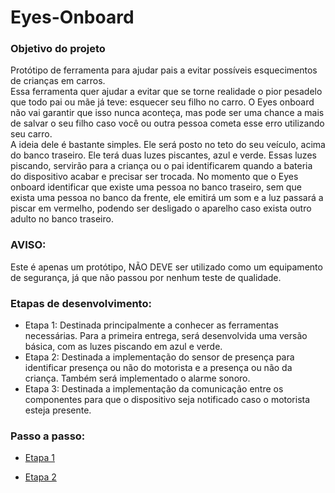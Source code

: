 # Eyes-Onboard

### Objetivo do projeto

Protótipo de ferramenta para ajudar pais a evitar possíveis esquecimentos de crianças em carros.  
Essa ferramenta quer ajudar a evitar que se torne realidade o pior pesadelo que todo pai ou mãe já teve: esquecer seu filho no carro. 
O Eyes onboard não vai garantir que isso nunca aconteça, mas pode ser uma chance a mais de salvar o seu filho caso você ou outra pessoa cometa esse erro utilizando seu carro.  
A ideia dele é bastante simples. Ele será posto no teto do seu veículo, acima do banco traseiro. Ele terá duas luzes piscantes, azul e verde. Essas luzes piscando, servirão para a criança ou o pai identificarem quando a bateria do dispositivo acabar e precisar ser trocada. No momento que o Eyes onboard identificar que existe uma pessoa no banco traseiro, sem que exista uma pessoa no banco da frente, ele emitirá um som e a luz passará a piscar em vermelho, podendo ser desligado o aparelho caso exista outro adulto no banco traseiro.   

### AVISO:
Este é apenas um protótipo, NÃO DEVE ser utilizado como um equipamento de segurança, já que não passou por nenhum teste de qualidade.

### Etapas de desenvolvimento:

- Etapa 1: Destinada principalmente a conhecer as ferramentas necessárias. Para a primeira entrega, será desenvolvida uma versão básica, com as luzes piscando em azul e verde.
- Etapa 2: Destinada a implementação do sensor de presença para identificar presença ou não do motorista e a presença ou não da criança. Também será implementado o alarme sonoro.
- Etapa 3: Destinada a implementação da comunicação entre os componentes para que o dispositivo seja notificado caso o motorista esteja presente. 

### Passo a passo:

- [Etapa 1](etapa1/etapa1.md)

- [Etapa 2](etapa2/etapa2.md)

